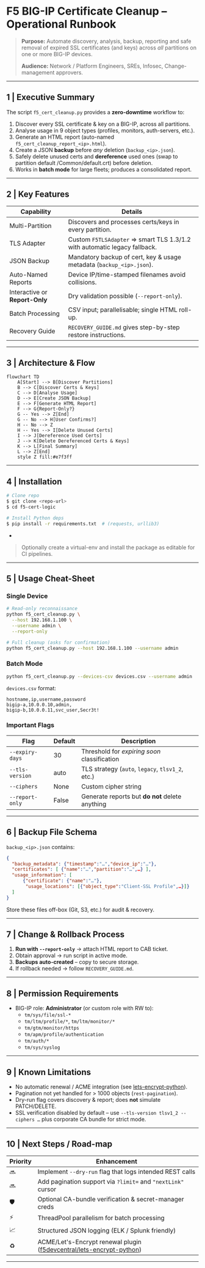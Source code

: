 # F5 BIG-IP Certificate Cleanup – **Operational Runbook**

> **Purpose:** Automate discovery, analysis, backup, reporting and safe removal of expired SSL certificates (and keys) across *all* partitions on one or more BIG-IP devices.
>
> **Audience:** Network / Platform Engineers, SREs, Infosec, Change-management approvers.

---

## 1 | Executive Summary

The script `f5_cert_cleanup.py` provides a **zero-downtime** workflow to:  
1. Discover every SSL certificate & key on a BIG-IP, across all partitions.  
2. Analyse usage in 9 object types (profiles, monitors, auth-servers, etc.).  
3. Generate an HTML report (auto-named `f5_cert_cleanup_report_<ip>.html`).  
4. Create a JSON **backup** before *any* deletion (`backup_<ip>.json`).  
5. Safely delete unused certs and **dereference** used ones (swap to partition default /Common/default.crt) before deletion.  
6. Works in **batch mode** for large fleets; produces a consolidated report.

---

## 2 | Key Features

| Capability | Details |
|------------|---------|
| Multi-Partition | Discovers and processes certs/keys in every partition. |
| TLS Adapter | Custom `F5TLSAdapter` ⇒ smart TLS 1.3/1.2 with automatic legacy fallback. |
| JSON Backup | Mandatory backup of cert, key & usage metadata (`backup_<ip>.json`). |
| Auto-Named Reports | Device IP/time-stamped filenames avoid collisions. |
| Interactive or **Report-Only** | Dry validation possible (`--report-only`). |
| Batch Processing | CSV input; parallelisable; single HTML roll-up. |
| Recovery Guide | `RECOVERY_GUIDE.md` gives step-by-step restore instructions. |

---

## 3 | Architecture & Flow

```mermaid
flowchart TD
    A[Start] --> B[Discover Partitions]
    B --> C[Discover Certs & Keys]
    C --> D[Analyse Usage]
    D --> E[Create JSON Backup]
    E --> F[Generate HTML Report]
    F --> G{Report-Only?}
    G -- Yes --> Z[End]
    G -- No --> H[User Confirms?]
    H -- No --> Z
    H -- Yes --> I[Delete Unused Certs]
    I --> J[Dereference Used Certs]
    J --> K[Delete Dereferenced Certs & Keys]
    K --> L[Final Summary]
    L --> Z[End]
    style Z fill:#e7f3ff
```

---

## 4 | Installation

```bash
# Clone repo
$ git clone <repo-url>
$ cd f5-cert-logic

# Install Python deps
$ pip install -r requirements.txt  # (requests, urllib3)
```
*
> Optionally create a virtual-env and install the package as editable for CI pipelines.

---

## 5 | Usage Cheat-Sheet

### Single Device
```bash
# Read-only reconnaissance
python f5_cert_cleanup.py \
  --host 192.168.1.100 \
  --username admin \
  --report-only

# Full cleanup (asks for confirmation)
python f5_cert_cleanup.py --host 192.168.1.100 --username admin
```

### Batch Mode
```bash
python f5_cert_cleanup.py --devices-csv devices.csv --username admin
```
`devices.csv` format:
```csv
hostname,ip,username,password
bigip-a,10.0.0.10,admin,
bigip-b,10.0.0.11,svc_user,Secr3t!
```

### Important Flags
| Flag | Default | Description |
|------|---------|-------------|
| `--expiry-days` | 30 | Threshold for *expiring soon* classification |
| `--tls-version` | auto | TLS strategy (`auto`, `legacy`, `tlsv1_2`, etc.) |
| `--ciphers` | None | Custom cipher string |
| `--report-only` | False | Generate reports but **do not** delete anything |

---

## 6 | Backup File Schema

`backup_<ip>.json` contains:
```json
{
  "backup_metadata": {"timestamp":"…","device_ip":"…"},
  "certificates": [ {"name":"…","partition":"…",…} ],
  "usage_information": [
      {"certificate": {"name":"…"},
       "usage_locations": [{"object_type":"Client-SSL Profile",…}]}
  ]
}
```

Store these files off-box (Git, S3, etc.) for audit & recovery.

---

## 7 | Change & Rollback Process

1. **Run with `--report-only`** → attach HTML report to CAB ticket.  
2. Obtain approval → run script in active mode.  
3. **Backups auto-created** – copy to secure storage.  
4. If rollback needed → follow `RECOVERY_GUIDE.md`.

---

## 8 | Permission Requirements

* BIG-IP role: **Administrator** (or custom role with RW to):
  * `tm/sys/file/ssl-*`
  * `tm/ltm/profile/*`, `tm/ltm/monitor/*`
  * `tm/gtm/monitor/https`
  * `tm/apm/profile/authentication`
  * `tm/auth/*`
  * `tm/sys/syslog`

---

## 9 | Known Limitations

* No automatic renewal / ACME integration (see [lets-encrypt-python][le]).
* Pagination not yet handled for > 1000 objects (`rest-pagination`).
* Dry-run flag covers discovery & report; does **not** simulate PATCH/DELETE.
* SSL verification disabled by default – use `--tls-version tlsv1_2 --ciphers …` plus corporate CA bundle for strict mode.

---

## 10 | Next Steps / Road-map

| Priority | Enhancement |
|----------|-------------|
| 🔜 | Implement `--dry-run` flag that logs intended REST calls |
| 🔜 | Add pagination support via `?limit=` and `"nextLink"` cursor |
| 🛡️ | Optional CA-bundle verification & secret-manager creds |
| ⚡ | ThreadPool parallelism for batch processing |
| 📈 | Structured JSON logging (ELK / Splunk friendly) |
| ♻️ | ACME/Let's-Encrypt renewal plugin ([f5devcentral/lets-encrypt-python][le]) |

---

[le]: https://github.com/f5devcentral/lets-encrypt-python "Let's Encrypt for F5" 